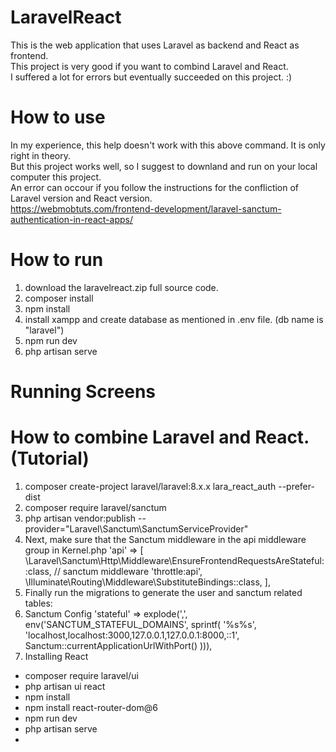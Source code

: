 # LaravelReact

This is the web application that uses Laravel as backend and React as frontend.<br/>
This project is very good if you want to combind Laravel and React.<br/>
I suffered a lot for errors but eventually succeeded on this project. :) <br/>

# How to use

In my experience, this help doesn't work with this above command. It is only right in theory. <br/>
But this project works well, so I suggest to downland and run on your local computer this project. <br/>
An error can occour if you follow the instructions for the confliction of Laravel version and React version. <br/>
https://webmobtuts.com/frontend-development/laravel-sanctum-authentication-in-react-apps/

# How to run 

1. download the laravelreact.zip full source code. <br/>
2. composer install <br/>
3. npm install <br/>
4. install xampp and create database as mentioned in .env file. (db name is "laravel") <br/>
5. npm run dev <br/>
6. php artisan serve <br/>

# Running Screens

# How to combine Laravel and React. (Tutorial)

1. composer create-project laravel/laravel:8.x.x lara_react_auth --prefer-dist
2. composer require laravel/sanctum
3. php artisan vendor:publish --provider="Laravel\Sanctum\SanctumServiceProvider"
4. Next, make sure that the Sanctum middleware in the api middleware group in Kernel.php
   'api' => [
             \Laravel\Sanctum\Http\Middleware\EnsureFrontendRequestsAreStateful::class,     // sanctum middleware
            'throttle:api',
            \Illuminate\Routing\Middleware\SubstituteBindings::class,
        ],
5. Finally run the migrations to generate the user and sanctum related tables:
6. Sanctum Config
    'stateful' => explode(',', env('SANCTUM_STATEFUL_DOMAINS', sprintf(
        '%s%s',
        'localhost,localhost:3000,127.0.0.1,127.0.0.1:8000,::1',
        Sanctum::currentApplicationUrlWithPort()
    ))),
7. Installing React
  - composer require laravel/ui
  - php artisan ui react
  - npm install
  - npm install react-router-dom@6
  - npm run dev
  - php artisan serve
  - 
